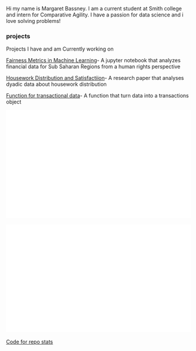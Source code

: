 Hi my name is Margaret Bassney. I am a current student at Smith college and intern for Comparative Agility. I have a passion for data science and i love solving problems!

### projects
Projects I have and am Currently working on

[Fairness Metrics in Machine Learning](https://github.com/sds-capstone/2022-09-proj7-women-at-table)- A jupyter notebook that analyzes financial data for Sub Saharan Regions from a human rights perspective

[Housework Distribution and Satisfactiion](https://github.com/agoswa/housework_analysis)- A research paper that analyses dyadic data about housework distribution

[Function for transactional data](https://github.com/sds270/project_phase_1-MargaretBassney)- A function that turn data into a transactions object


![](https://raw.githubusercontent.com/MargaretBassney/github-stats/master/generated/overview.svg#gh-dark-mode-only)


![](https://raw.githubusercontent.com/MargaretBassney/github-stats/master/generated/languages.svg#gh-dark-mode-only)

[Code for repo stats](https://github.com/jstrieb/github-stats)
